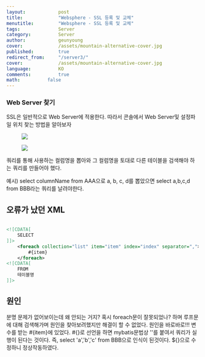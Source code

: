 ```yaml
---
layout:            post
title:             "Websphere - SSL 등록 및 교체"
menutitle:         "Websphere - SSL 등록 및 교체"
tags:              Server
category:          Server
author:            geunyoung
cover:             /assets/mountain-alternative-cover.jpg
published:         true
redirect_from:     "/server3/"
cover:             /assets/mountain-alternative-cover.jpg
language:          KO
comments:          true
math:		   false
---
```


### Web Server 찾기

SSL은 일반적으로 Web Server에 적용한다. 따라서 콘솔에서 Web Server및 설정파일 위치 찾는 방법을 알아보자

<aside>
<figure>
<img src="{{ "/media/img/Server/websphere1.png" | absolute_url }}" />
</figure>
</aside>

<aside>
<figure>
<img src="{{ "/media/img/Server/websphere2.png" | absolute_url }}" />
</figure>
</aside>

쿼리를 통해 사용하는 컬럼명을 뽑아와
그 컬럼명을 토대로 다른 테이블을 검색해야 하는 쿼리를 만들어야 했다.

예시)
select columnName from AAA으로  a, b, c, d를 뽑았으면
select a,b,c,d from BBB라는 쿼리를 날려야한다.

## 오류가 났던 XML

```xml

<![CDATA[
	SELECT
]]>			
	<foreach collection="list" item="item" index="index" separator=",">
		#{item}
	</foreach>	
<![CDATA[
	FROM 
    테이블명
]]>

```

## 원인

분명 문제가 없어보이는데 왜 안되는 거지? 혹시 foreach문이 잘못되었나? 하며 루프문에 대해 검색해가며 원인을 찾아보려했지만 해결이 할 수 없었다.
원인을 바로바로!!!
변수를 받는 #{item}에 있었다. #{}로 선언을 하면 mybatis문법상 ''를 붙여서 쿼리가 실행이 된다는 것이다.
즉, select 'a','b','c' from BBB으로 인식이 된것이다.
${}으로 수정하니 정상작동하였다.





